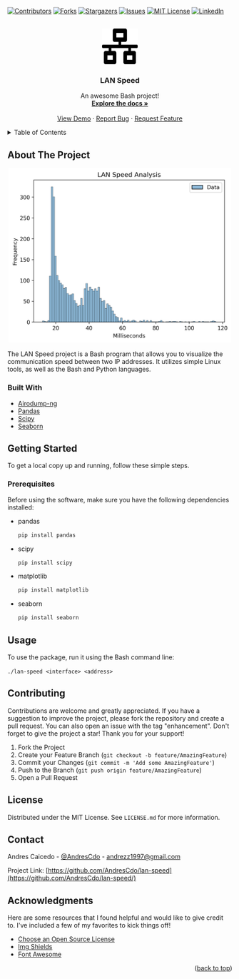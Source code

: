 <div id="top"></div>

[![Contributors][contributors-shield]][contributors-url]
[![Forks][forks-shield]][forks-url]
[![Stargazers][stars-shield]][stars-url]
[![Issues][issues-shield]][issues-url]
[![MIT License][license-shield]][license-url]
[![LinkedIn][linkedin-shield]][linkedin-url]

<!-- PROJECT LOGO -->
<br />
<div align="center">
  <a href="https://github.com/AndresCdo/lan-speed">
    <img src="images/logo.svg" alt="Logo" width="80" height="80">
  </a>

  <h3 align="center">LAN Speed</h3>

  <p align="center">
    An awesome Bash project!
    <br />
    <a href="https://github.com/AndresCdo/lan-speed"><strong>Explore the docs »</strong></a>
    <br />
    <br />
    <a href="https://github.com/AndresCdo/lan-speed">View Demo</a>
    ·
    <a href="https://github.com/AndresCdo/lan-speed/issues">Report Bug</a>
    ·
    <a href="https://github.com/AndresCdo/lan-speed/issues">Request Feature</a>
  </p>
</div>

<!-- TABLE OF CONTENTS -->
<details>
  <summary>Table of Contents</summary>
  <ol>
    <li>
      <a href="#about-the-project">About The Project</a>
      <ul>
        <li><a href="#built-with">Built With</a></li>
      </ul>
    </li>
    <li>
      <a href="#getting-started">Getting Started</a>
      <ul>
        <li><a href="#prerequisites">Prerequisites</a></li>
      </ul>
    </li>
    <li><a href="#usage">Usage</a></li>
    <li><a href="#contributing">Contributing</a></li>
    <li><a href="#license">License</a></li>
    <li><a href="#contact">Contact</a></li>
    <li><a href="#acknowledgments">Acknowledgments</a></li>
  </ol>
</details>

<!-- ABOUT THE PROJECT -->
## About The Project
<p align="center">
  <img src="images/plot.png" alt="Plot" width="500"/>
</p>

The LAN Speed project is a Bash program that allows you to visualize the communication speed between two IP addresses. It utilizes simple Linux tools, as well as the Bash and Python languages.

### Built With

* [Airodump-ng](https://www.aircrack-ng.org/doku.php?id=airodump-ng/)
* [Pandas](https://pandas.pydata.org/)
* [Scipy](https://www.scipy.org/)
* [Seaborn](https://seaborn.pydata.org/)

<!-- GETTING STARTED -->
## Getting Started

To get a local copy up and running, follow these simple steps.

### Prerequisites

Before using the software, make sure you have the following dependencies installed:
* pandas
  ```sh
  pip install pandas
  ```
* scipy
  ```sh
  pip install scipy
  ```
* matplotlib
  ```sh
  pip install matplotlib
  ```
* seaborn
  ```sh
  pip install seaborn
  ```

<!-- USAGE EXAMPLES -->
## Usage

To use the package, run it using the Bash command line:

`./lan-speed <interface> <address>`

<!-- CONTRIBUTING -->
## Contributing

Contributions are welcome and greatly appreciated. If you have a suggestion to improve the project, please fork the repository and create a pull request. You can also open an issue with the tag "enhancement". Don't forget to give the project a star! Thank you for your support!

1. Fork the Project
2. Create your Feature Branch (`git checkout -b feature/AmazingFeature`)
3. Commit your Changes (`git commit -m 'Add some AmazingFeature'`)
4. Push to the Branch (`git push origin feature/AmazingFeature`)
5. Open a Pull Request

<!-- LICENSE -->
## License

Distributed under the MIT License. See `LICENSE.md` for more information.

<!-- CONTACT -->
## Contact

Andres Caicedo - [@AndresCdo](https://twitter.com/AndresCdo) - andrezz1997@gmail.com

Project Link: [https://github.com/AndresCdo/lan-speed](https://github.com/AndresCdo/lan-speed/)

<!-- ACKNOWLEDGMENTS -->
## Acknowledgments

Here are some resources that I found helpful and would like to give credit to. I've included a few of my favorites to kick things off!

* [Choose an Open Source License](https://choosealicense.com)
* [Img Shields](https://shields.io)
* [Font Awesome](https://fontawesome.com)

<p align="right">(<a href="#top">back to top</a>)</p>



<!-- MARKDOWN LINKS & IMAGES -->
<!-- https://www.markdownguide.org/basic-syntax/#reference-style-links -->
[contributors-shield]: https://img.shields.io/github/contributors/AndresCdo/lan-speed.svg?style=for-the-badge
[contributors-url]: https://github.com/AndresCdo/lan-speed/graphs/contributors
[forks-shield]: https://img.shields.io/github/forks/AndresCdo/lan-speed.svg?style=for-the-badge
[forks-url]: https://github.com/AndresCdo/lan-speed/network/members
[stars-shield]: https://img.shields.io/github/stars/AndresCdo/lan-speed.svg?style=for-the-badge
[stars-url]: https://github.com/AndresCdo/lan-speed/stargazers
[issues-shield]: https://img.shields.io/github/issues/AndresCdo/lan-speed.svg?style=for-the-badge
[issues-url]: https://github.com/AndresCdo/lan-speed/issues
[license-shield]: https://img.shields.io/github/license/AndresCdo/lan-speed.svg?style=for-the-badge
[license-url]: https://github.com/AndresCdo/lan-speed/blob/master/LICENSE.md
[linkedin-shield]: https://img.shields.io/badge/-LinkedIn-black.svg?style=for-the-badge&logo=linkedin&colorB=555
[linkedin-url]: https://www.linkedin.com/i
